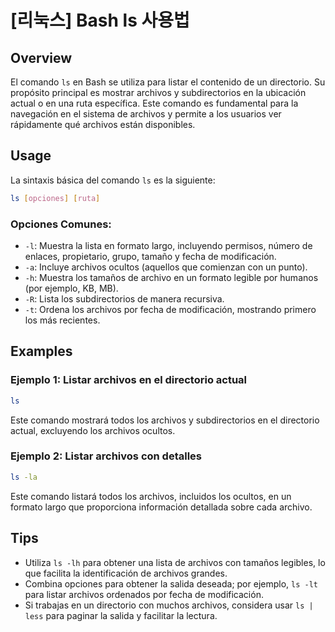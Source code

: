# [리눅스] Bash ls 사용법

## Overview
El comando `ls` en Bash se utiliza para listar el contenido de un directorio. Su propósito principal es mostrar archivos y subdirectorios en la ubicación actual o en una ruta específica. Este comando es fundamental para la navegación en el sistema de archivos y permite a los usuarios ver rápidamente qué archivos están disponibles.

## Usage
La sintaxis básica del comando `ls` es la siguiente:

```bash
ls [opciones] [ruta]
```

### Opciones Comunes:
- `-l`: Muestra la lista en formato largo, incluyendo permisos, número de enlaces, propietario, grupo, tamaño y fecha de modificación.
- `-a`: Incluye archivos ocultos (aquellos que comienzan con un punto).
- `-h`: Muestra los tamaños de archivo en un formato legible por humanos (por ejemplo, KB, MB).
- `-R`: Lista los subdirectorios de manera recursiva.
- `-t`: Ordena los archivos por fecha de modificación, mostrando primero los más recientes.

## Examples
### Ejemplo 1: Listar archivos en el directorio actual
```bash
ls
```
Este comando mostrará todos los archivos y subdirectorios en el directorio actual, excluyendo los archivos ocultos.

### Ejemplo 2: Listar archivos con detalles
```bash
ls -la
```
Este comando listará todos los archivos, incluidos los ocultos, en un formato largo que proporciona información detallada sobre cada archivo.

## Tips
- Utiliza `ls -lh` para obtener una lista de archivos con tamaños legibles, lo que facilita la identificación de archivos grandes.
- Combina opciones para obtener la salida deseada; por ejemplo, `ls -lt` para listar archivos ordenados por fecha de modificación.
- Si trabajas en un directorio con muchos archivos, considera usar `ls | less` para paginar la salida y facilitar la lectura.